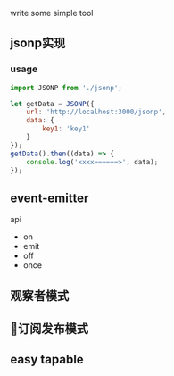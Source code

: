 write some simple tool

## jsonp实现
### usage
```javascript
import JSONP from './jsonp';

let getData = JSONP({
    url: 'http://localhost:3000/jsonp',
    data: {  
        key1: 'key1'  
    }
});
getData().then((data) => {
    console.log('xxxx======>', data);
});
```

## event-emitter
api
- on
- emit
- off
- once


## 观察者模式


## 订阅发布模式

## easy tapable
